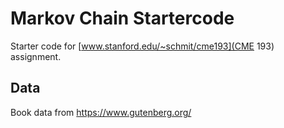 # Markov Chain Startercode

Starter code for [www.stanford.edu/~schmit/cme193](CME 193) assignment.

## Data
Book data from https://www.gutenberg.org/